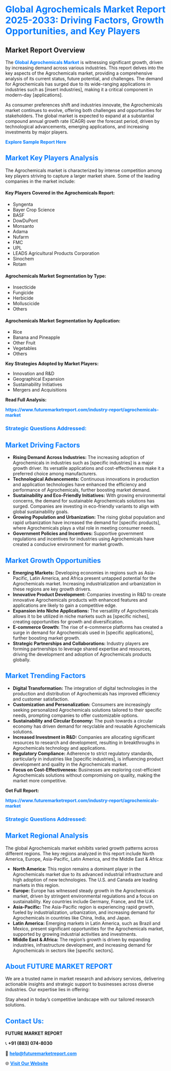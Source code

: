 <h1 style="color: #007BFF;">Global Agrochemicals Market Report 2025-2033: Driving Factors, Growth Opportunities, and Key Players</h1>

<section id="overview">
<h2>Market Report Overview</h2>
<p>The <a href="https://www.futuremarketreport.com/industry-report/agrochemicals-market" style="color: #007BFF; text-decoration: none;"><strong>Global Agrochemicals Market</strong></a> is witnessing significant growth, driven by increasing demand across various industries. This report delves into the key aspects of the Agrochemicals market, providing a comprehensive analysis of its current status, future potential, and challenges. The demand for Agrochemicals has surged due to its wide-ranging applications in industries such as [insert industries], making it a critical component in modern-day [applications].</p>
<p>As consumer preferences shift and industries innovate, the Agrochemicals market continues to evolve, offering both challenges and opportunities for stakeholders. The global market is expected to expand at a substantial compound annual growth rate (CAGR) over the forecast period, driven by technological advancements, emerging applications, and increasing investments by major players.</p>
</section>

<section id="overview">
<p><a href="https://www.futuremarketreport.com/request-sample/reportId=28192" style="color: #007BFF; text-decoration: none;"><strong>Explore Sample Report Here</strong></a></p>
</section>

<section id="key-players">
<h2 style="color: #007BFF;">Market Key Players Analysis</h2>
<p>The Agrochemicals market is characterized by intense competition among key players striving to capture a larger market share. Some of the leading companies in the market include:</p>
<h4>Key Players Covered in the Agrochemicals Report:</h4>
<ul><li>Syngenta</li><li>Bayer Crop Science</li><li>BASF</li><li>DowDuPont</li><li>Monsanto</li><li>Adama</li><li>Nufarm</li><li>FMC</li><li>UPL</li><li>LEADS Agricultural Products Corporation</li><li>Sinochem</li><li>Rotam</li></ul>
<h4>Agrochemicals Market Segmentation by Type:</h4>
<ul><li>Insecticide</li><li>Fungicide</li><li>Herbicide</li><li>Molluscicide</li><li>Others</li></ul>

<h4>Agrochemicals Market Segmentation by Application:</h4>
<ul><li>Rice</li><li>Banana and Pineapple</li><li>Other Fruit</li><li>Vegetables</li><li>Others</li></ul>
<p><strong>Key Strategies Adopted by Market Players:</strong></p>
<ul>
<li>Innovation and R&D</li>
<li>Geographical Expansion</li>
<li>Sustainability Initiatives</li>
<li>Mergers and Acquisitions</li>
</ul>
</section>

<section>
<p><strong>Read Full Analysis: </strong></p><a href="https://www.futuremarketreport.com/industry-report/agrochemicals-market" style="color: #007BFF; text-decoration: none;"><strong>https://www.futuremarketreport.com/industry-report/agrochemicals-market</strong></a>
<h3 style="color: #007BFF;">Strategic Questions Addressed:</h3>
</section>

<section id="driving-factors">
<h2 style="color: #007BFF;">Market Driving Factors</h2>
<ul>
<li><strong>Rising Demand Across Industries:</strong> The increasing adoption of Agrochemicals in industries such as [specific industries] is a major growth driver. Its versatile applications and cost-effectiveness make it a preferred choice among manufacturers.</li>
<li><strong>Technological Advancements:</strong> Continuous innovations in production and application technologies have enhanced the efficiency and performance of Agrochemicals, further boosting market demand.</li>
<li><strong>Sustainability and Eco-Friendly Initiatives:</strong> With growing environmental concerns, the demand for sustainable Agrochemicals solutions has surged. Companies are investing in eco-friendly variants to align with global sustainability goals.</li>
<li><strong>Growing Population and Urbanization:</strong> The rising global population and rapid urbanization have increased the demand for [specific products], where Agrochemicals plays a vital role in meeting consumer needs.</li>
<li><strong>Government Policies and Incentives:</strong> Supportive government regulations and incentives for industries using Agrochemicals have created a conducive environment for market growth.</li>
</ul>
</section>

<section id="growth-opportunities">
<h2 style="color: #007BFF;">Market Growth Opportunities</h2>
<ul>
<li><strong>Emerging Markets:</strong> Developing economies in regions such as Asia-Pacific, Latin America, and Africa present untapped potential for the Agrochemicals market. Increasing industrialization and urbanization in these regions are key growth drivers.</li>
<li><strong>Innovative Product Development:</strong> Companies investing in R&D to create innovative Agrochemicals products with enhanced features and applications are likely to gain a competitive edge.</li>
<li><strong>Expansion into Niche Applications:</strong> The versatility of Agrochemicals allows it to be utilized in niche markets such as [specific niches], creating opportunities for growth and diversification.</li>
<li><strong>E-commerce Growth:</strong> The rise of e-commerce platforms has created a surge in demand for Agrochemicals used in [specific applications], further boosting market growth.</li>
<li><strong>Strategic Partnerships and Collaborations:</strong> Industry players are forming partnerships to leverage shared expertise and resources, driving the development and adoption of Agrochemicals products globally.</li>
</ul>
</section>

<section id="trending-factors">
<h2 style="color: #007BFF;">Market Trending Factors</h2>
<ul>
<li><strong>Digital Transformation:</strong> The integration of digital technologies in the production and distribution of Agrochemicals has improved efficiency and customer satisfaction.</li>
<li><strong>Customization and Personalization:</strong> Consumers are increasingly seeking personalized Agrochemicals solutions tailored to their specific needs, prompting companies to offer customizable options.</li>
<li><strong>Sustainability and Circular Economy:</strong> The push towards a circular economy has driven demand for recyclable and reusable Agrochemicals solutions.</li>
<li><strong>Increased Investment in R&D:</strong> Companies are allocating significant resources to research and development, resulting in breakthroughs in Agrochemicals technology and applications.</li>
<li><strong>Regulatory Compliance:</strong> Adherence to strict regulatory standards, particularly in industries like [specific industries], is influencing product development and quality in the Agrochemicals market.</li>
<li><strong>Focus on Cost-Effectiveness:</strong> Businesses are exploring cost-efficient Agrochemicals solutions without compromising on quality, making the market more competitive.</li>
</ul>
</section>

<section>
<p><strong>Get Full Report: </strong></p><a href="https://www.futuremarketreport.com/industry-report/agrochemicals-market" style="color: #007BFF; text-decoration: none;"><strong>https://www.futuremarketreport.com/industry-report/agrochemicals-market</strong></a>
<h3 style="color: #007BFF;">Strategic Questions Addressed:</h3>
</section>


<section id="regional-analysis">
<h2 style="color: #007BFF;">Market Regional Analysis</h2>
<p>The global Agrochemicals market exhibits varied growth patterns across different regions. The key regions analyzed in this report include North America, Europe, Asia-Pacific, Latin America, and the Middle East & Africa:</p>
<ul>
<li><strong>North America:</strong> This region remains a dominant player in the Agrochemicals market due to its advanced industrial infrastructure and high adoption of new technologies. The U.S. and Canada are leading markets in this region.</li>
<li><strong>Europe:</strong> Europe has witnessed steady growth in the Agrochemicals market, driven by stringent environmental regulations and a focus on sustainability. Key countries include Germany, France, and the U.K.</li>
<li><strong>Asia-Pacific:</strong> The Asia-Pacific region is experiencing rapid growth, fueled by industrialization, urbanization, and increasing demand for Agrochemicals in countries like China, India, and Japan.</li>
<li><strong>Latin America:</strong> Emerging markets in Latin America, such as Brazil and Mexico, present significant opportunities for the Agrochemicals market, supported by growing industrial activities and investments.</li>
<li><strong>Middle East & Africa:</strong> The region’s growth is driven by expanding industries, infrastructure development, and increasing demand for Agrochemicals in sectors like [specific sectors].</li>
</ul>
</section>

<footer>
<h2 style="color: #007BFF;">About FUTURE MARKET REPORT</h2>
<p>We are a trusted name in market research and advisory services, delivering actionable insights and strategic support to businesses across diverse industries. Our expertise lies in offering:</p>

<p>Stay ahead in today’s competitive landscape with our tailored research solutions.</p>

<h2 style="color: #007BFF;">Contact Us:</h2>
<p><strong>FUTURE MARKET REPORT</strong></p>
<p>📞 <strong>+91 (883) 074-8030</strong></p>
<p>📧 <strong><a href="mailto:help@futuremarketreport.com" style="color: #007BFF;">help@futuremarketreport.com</a></strong></p>
<p>🌐 <strong><a href="https://www.futuremarketreport.com/" style="color: #007BFF;">Visit Our Website</a></strong></p>
</footer>